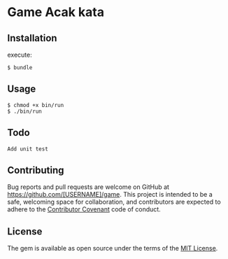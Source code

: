 # Game Acak kata

## Installation

execute:

```
$ bundle
```

## Usage

```
$ chmod +x bin/run
$ ./bin/run
```

## Todo
```
Add unit test
```

## Contributing

Bug reports and pull requests are welcome on GitHub at https://github.com/[USERNAME]/game. This project is intended to be a safe, welcoming space for collaboration, and contributors are expected to adhere to the [Contributor Covenant](http://contributor-covenant.org) code of conduct.


## License

The gem is available as open source under the terms of the [MIT License](http://opensource.org/licenses/MIT).

